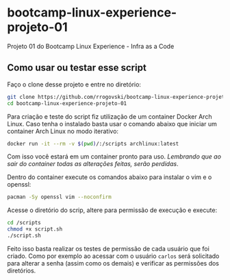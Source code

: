 # bootcamp-linux-experience-projeto-01
Projeto 01 do Bootcamp Linux Experience - Infra as a Code

## Como usar ou testar esse script

Faço o clone desse projeto e entre no diretório:

```sh
git clone https://github.com/rrogovski/bootcamp-linux-experience-projeto-01.git
cd bootcamp-linux-experience-projeto-01
```

Para criação e teste do script fiz utilização de um container Docker Arch Linux. Caso tenha o instalado basta usar o comando abaixo que iniciar um container Arch Linux no modo iterativo:

```sh
docker run -it --rm -v $(pwd)/:/scripts archlinux:latest
```

Com isso você estará em um container pronto para uso. *Lembrando que ao sair do container todas as alterações feitas, serão perdidas*.

Dentro do container execute os comandos abaixo para instalar o vim e o openssl:

```sh
pacman -Sy openssl vim --noconfirm
```

Acesse o diretório do scrip, altere para permissão de execução e execute:

```sh
cd /scripts
chmod +x script.sh
./script.sh
```
Feito isso basta realizar os testes de permissão de cada usuário que foi criado. Como por exemplo ao acessar com o usuário `carlos` será solicitado para alterar a senha (assim como os demais) e verificar as permissões dos diretórios.


